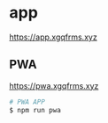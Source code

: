 # app 

https://app.xgqfrms.xyz

## PWA

https://pwa.xgqfrms.xyz


```sh
# PWA APP
$ npm run pwa

```
